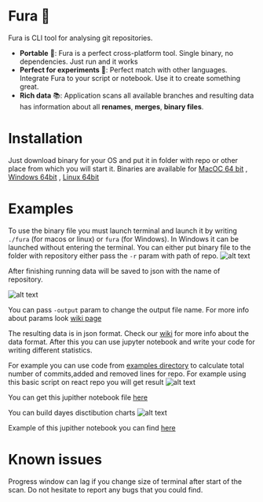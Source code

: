 # Fura 🚛
Fura is CLI tool for analysing git repositories.

 - **Portable** 👣: Fura is a perfect cross-platform tool. Single binary, no dependencies.  Just run and it works
 - **Perfect for experiments** 🔬: Perfect match with other languages. Integrate Fura to your script or notebook. Use it to create something great. 
 - **Rich data** 📚: Application scans all available branches and resulting data has information about all **renames**, **merges**, **binary files**. 

# Installation
Just download binary for your OS and put it in folder with repo or other place from which you will start it.
Binaries are available for [MacOC 64 bit](https://github.com/cali4888/fura/releases/download/v1.0/fura-darwin-amd64.zip) , [Windows 64bit](https://github.com/cali4888/fura/releases/download/v1.0/fura-windows-amd64.exe.zip) , [Linux 64bit](https://github.com/cali4888/fura/releases/download/v1.0/fura-linux-amd64.zip)


# Examples
To use the binary file you must launch terminal and launch it by writing `./fura` (for macos or linux) or `fura` (for Windows). In Windows it can be launched without entering the terminal. You can either put binary file to the folder with repository either pass the `-r` param with path of repo. 
![alt text](https://github.com/cali4888/fura/blob/master/images/scan_start.png)

After finishing running data will be saved to json with the name of repository. 

![alt text](https://github.com/cali4888/fura/blob/master/images/json_saved.png)

You can pass `-output` param to change the output file name. 
For more info about params look [wiki page](https://github.com/cali4888/fura/wiki/Params-list)

The resulting data is in json format. Check our [wiki](https://github.com/cali4888/fura/wiki/Data-format) for more info about the data format. After this you can use jupyter notebook and write your code for writing different statistics. 

For example you can use code from [examples directory](https://github.com/cali4888/fura/tree/master/examples) to calculate total number of commits,added and removed lines for repo. 
For example using this basic script on react repo you will get result ![alt text](https://github.com/cali4888/fura/blob/master/images/basic_example.png)

You can get this jupither notebook file [here](https://github.com/cali4888/fura/blob/master/examples/basic_example.ipynb)

You can build dayes disctibution charts ![alt text](https://github.com/cali4888/fura/blob/master/images/days_disctribution.png)

Example of this jupither notebook you can find [here](https://github.com/cali4888/fura/blob/master/examples/dead_code.ipynb)


# Known issues 
Progress window can lag if you change size of terminal after start of the scan. 
Do not hesitate to report any bugs that you could find. 
